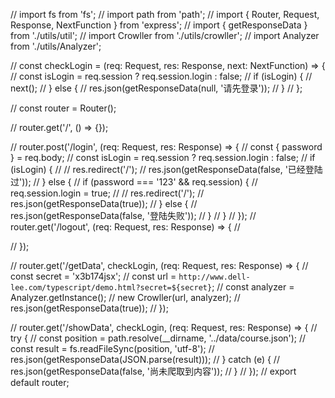 // import fs from 'fs';
// import path from 'path';
// import { Router, Request, Response, NextFunction } from 'express';
// import { getResponseData } from './utils/util';
// import Crowller from './utils/crowller';
// import Analyzer from './utils/Analyzer';

// const checkLogin = (req: Request, res: Response, next: NextFunction) => {
//   const isLogin = req.session ? req.session.login : false;
//   if (isLogin) {
//     next();
//   } else {
//     res.json(getResponseData(null, '请先登录'));
//   }
// };

// const router = Router();

// router.get('/', () => {});

// router.post('/login', (req: Request, res: Response) => {
//   const { password } = req.body;
//   const isLogin = req.session ? req.session.login : false;
//   if (isLogin) {
//     // res.redirect('/');
//     res.json(getResponseData(false, '已经登陆过'));
//   } else {
//     if (password === '123' && req.session) {
//       req.session.login = true;
//       // res.redirect('/');
//       res.json(getResponseData(true));
//     } else {
//       res.json(getResponseData(false, '登陆失败'));
//     }
//   }
// });
// router.get('/logout', (req: Request, res: Response) => {
//

// });

// router.get('/getData', checkLogin, (req: Request, res: Response) => {
//   const secret = 'x3b174jsx';
//   const url = `http://www.dell-lee.com/typescript/demo.html?secret=${secret}`;
//   const analyzer = Analyzer.getInstance();
//   new Crowller(url, analyzer);
//   res.json(getResponseData(true));
// });

// router.get('/showData', checkLogin, (req: Request, res: Response) => {
//   try {
//     const position = path.resolve(__dirname, '../data/course.json');
//     const result = fs.readFileSync(position, 'utf-8');
//     res.json(getResponseData(JSON.parse(result)));
//   } catch (e) {
//     res.json(getResponseData(false, '尚未爬取到内容'));
//   }
// });
// export default router;

